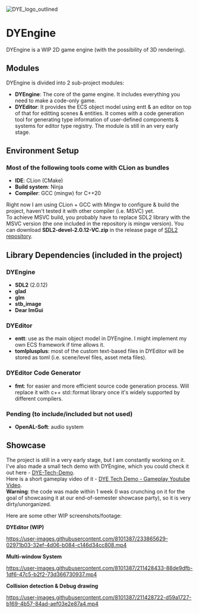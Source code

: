 ![DYE_logo_outlined](https://user-images.githubusercontent.com/8101387/219255174-fdb29aa7-6c08-42ca-9365-a86e0d774d94.png)
# DYEngine
DYEngine is a WIP 2D game engine (with the possibility of 3D rendering).

## Modules
DYEngine is divided into 2 sub-project modules:
* **DYEngine**: The core of the game engine. It includes everything you need to make a code-only game.
* **DYEditor**: It provides the ECS object model using entt & an editor on top of that for editting scenes & entities. It comes with a code generation tool for generating type information of user-defined components & systems for editor type registry. The module is still in an very early stage.

## Environment Setup
### Most of the following tools come with CLion as bundles
- **IDE**: CLion (CMake)
- **Build system**: Ninja
- **Compiler**: GCC (mingw) for C++20

Right now I am using CLion + GCC with Mingw to configure & build the project, haven't tested it with other compiler (i.e. MSVC) yet.  
To achieve MSVC build, you probably have to replace SDL2 library with the MSVC version (the one included in the repository is mingw version).
You can download **SDL2-devel-2.0.12-VC.zip** in the release page of [SDL2 repository](https://github.com/libsdl-org/SDL/releases).

## Library Dependencies (included in the project)
### DYEngine
- **SDL2** (2.0.12)
- **glad**
- **glm**
- **stb_image**
- **Dear ImGui**
### DYEditor
- **entt**: use as the main object model in DYEngine. I might implement my own ECS framework if time allows it.
- **tomlplusplus**: most of the custom text-based files in DYEditor will be stored as toml (i.e. scene/level files, asset meta files).
### DYEditor Code Generator
- **fmt**: for easier and more efficient source code generation process. Will replace it with c++ std::format library once it's widely supported by different compilers. 
### Pending (to include/included but not used)
- **OpenAL-Soft**: audio system



## Showcase
The project is still in a very early stage, but I am constantly working on it. 
I've also made a small tech demo with DYEngine, which you could check it out here - [DYE-Tech-Demo](https://github.com/ta-david-yu/DYE-Tech-Demo).   
Here is a short gameplay video of it - [DYE Tech Demo - Gameplay Youtube Video](https://youtu.be/0tD2ZouCuN4).  
**Warning**: the code was made within 1 week (I was crunching on it for the goal of showcasing it at our end-of-semester showcase party), so it is very dirty/unorganized. 

Here are some other WIP screenshots/footage:

**DYEditor (WIP)**  

https://user-images.githubusercontent.com/8101387/233865629-02971b03-32ef-4d06-b084-c146d34cc808.mp4

**Multi-window System**  

https://user-images.githubusercontent.com/8101387/211428433-88de9dfb-1df6-47c5-b2f2-73d366730937.mp4

**Collision detection & Debug drawing**  

https://user-images.githubusercontent.com/8101387/211428722-d59a1727-b169-4b57-84ad-aef03e2e87a4.mp4
